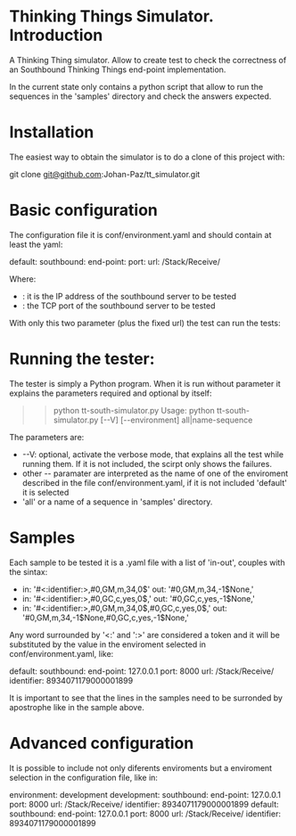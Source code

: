 # Thinking Things Simulator. Introduction

A Thinking Thing simulator. Allow to create test to check the correctness of an Southbound Thinking Things end-point implementation.

In the current state only contains a python script that allow to run the sequences in the 'samples' directory and check the answers expected.

# Installation

The easiest way to obtain the simulator is to do a clone of this project with:

  git clone git@github.com:Johan-Paz/tt_simulator.git

# Basic configuration

The configuration file it is conf/environment.yaml and should contain at least the yaml:

  default:
  	southbound:
  		end-point: <IP address>
  		port: <port>
  		url: /Stack/Receive/

Where:

* <IP address>: it is the IP address of the southbound server to be tested
* <port>: the TCP port of the southbound server to be tested

With only this two parameter (plus the fixed url) the test can run the tests:

# Running the tester:

The tester is simply a Python program. When it is run without parameter it explains the parameters required and optional by itself:

  >> python tt-south-simulator.py
  Usage: python tt-south-simulator.py [--V] [--environment] all|name-sequence
  
The parameters are:

* --V: optional, activate the verbose mode, that explains all the test while running them. If it is not included, the scirpt only shows the failures.
* other -- paramater are interpreted as the name of one of the enviroment described in the file conf/environment.yaml, if it is not included 'default' it is selected
* 'all' or a name of a sequence in 'samples' directory.

# Samples

Each sample to be tested it is a .yaml file with a list of 'in-out', couples with the sintax:

  - in: '#<:identifier:>,#0,GM,m,34,0$'
    out: '#0,GM,m,34,-1$None,'
  - in: '#<:identifier:>,#0,GC,c,yes,0$,'
    out: '#0,GC,c,yes,-1$None,'
  - in: '#<:identifier:>,#0,GM,m,34,0$,#0,GC,c,yes,0$,'
    out: '#0,GM,m,34,-1$None,#0,GC,c,yes,-1$None,'

Any word surrounded by '<:' and ':>' are considered a token and it will be substituted by the value in the enviroment selected in conf/environment.yaml, like:

  default:
	  southbound:
		  end-point: 127.0.0.1
		  port: 8000
		  url: /Stack/Receive/
	  identifier: 8934071179000001899
	  
It is important to see that the lines in the samples need to be surronded by apostrophe like in the sample above.

# Advanced configuration

It is possible to include not only diferents enviroments but a enviroment selection in the configuration file, like in:

  environment: development
  development:
	  southbound:
		  end-point: 127.0.0.1
		  port: 8000
		  url: /Stack/Receive/
	  identifier: 8934071179000001899
  default:
	  southbound:
		  end-point: 127.0.0.1
		  port: 8000
	  	url: /Stack/Receive/
	  identifier: 8934071179000001899
